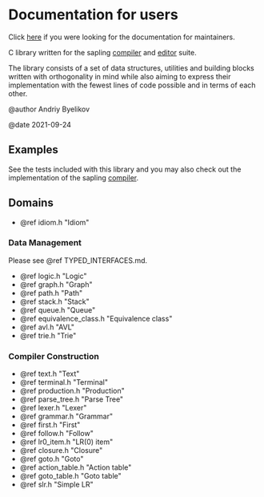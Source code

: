 # Documentation for users

Click [here](../../maintainers/html/index.html) if you were looking for the
documentation for maintainers.

C library written for the sapling
[compiler](https://github.com/andriybyelikov/sapling) and
[editor](https://github.com/andriybyelikov/sapling-gui) suite.

The library consists of a set of data structures, utilities and building blocks
written with orthogonality in mind while also aiming to express their
implementation with the fewest lines of code possible and in terms of each
other.

@author Andriy Byelikov

@date 2021-09-24


## Examples

See the tests included with this library and you may also check out the
implementation of the sapling [compiler](https://github.com/andriybyelikov/sapling).

## Domains

- @ref idiom.h "Idiom"

### Data Management

Please see @ref TYPED_INTERFACES.md.

- @ref logic.h "Logic"
- @ref graph.h "Graph"
- @ref path.h "Path"
- @ref stack.h "Stack"
- @ref queue.h "Queue"
- @ref equivalence_class.h "Equivalence class"
- @ref avl.h "AVL"
- @ref trie.h "Trie"

### Compiler Construction

- @ref text.h "Text"
- @ref terminal.h "Terminal"
- @ref production.h "Production"
- @ref parse_tree.h "Parse Tree"
- @ref lexer.h "Lexer"
- @ref grammar.h "Grammar"
- @ref first.h "First"
- @ref follow.h "Follow"
- @ref lr0_item.h "LR(0) item"
- @ref closure.h "Closure"
- @ref goto.h "Goto"
- @ref action_table.h "Action table"
- @ref goto_table.h "Goto table"
- @ref slr.h "Simple LR"
